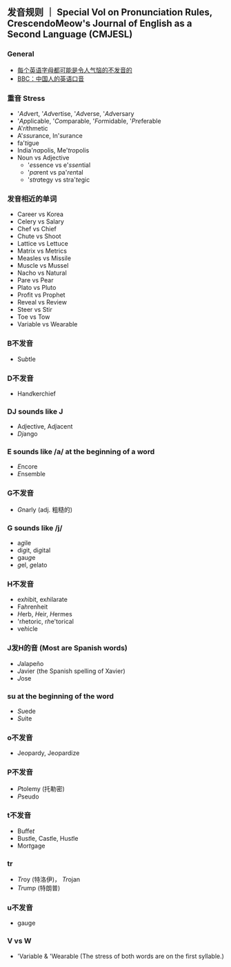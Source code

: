 ## 发音规则 ｜ Special Vol on Pronunciation Rules, CrescendoMeow's Journal of English as a Second Language (CMJESL)

### General

- [每个英语字母都可能是令人气恼的不发音的](https://wap.sciencenet.cn/blog-1557-1343033.html?mobile=1)
- [BBC：中国人的英语口音](https://www.douban.com/group/topic/13750726)

### 重音 Stress
- '*Ad*vert, '*Ad*vertise, '*Ad*verse, '*Ad*versary 
- '*Ap*plicable, '*Com*parable, '*For*midable, '*Pre*ferable
- A'*ri*thmetic
- A'*ssu*rance, In'*su*rance
- fa'*ti*gue
- India'*na*polis, Me'*tro*polis
- Noun vs Adjective
  - '*e*ssence vs e'*ssen*tial
  - '*pa*rent vs pa'*ren*tal
  - '*stra*tegy vs stra'*te*gic

### 发音相近的单词
- Career vs Korea
- Celery vs Salary
- Chef vs Chief
- Chute vs Shoot
- Lattice vs Lettuce
- Matrix vs Metrics
- Measles vs Missile
- Muscle vs Mussel
- Nacho vs Natural
- Pare vs Pear
- Plato vs Pluto
- Profit vs Prophet
- Reveal vs Review
- Steer vs Stir
- Toe vs Tow
- Variable vs Wearable

### B不发音
- Su*b*tle

### D不发音
- Han*d*kerchief

### DJ sounds like J
- A*dj*ective, A*dj*acent
- *Dj*ango

### E sounds like /a/ at the beginning of a word
- *E*ncore
- *E*nsemble

### G不发音
- *G*narly (adj. 粗糙的)

### G sounds like /j/
- a*g*ile
- di*g*it, di*g*ital
- gau*g*e
- *g*el, *g*elato 

### H不发音
- ex*h*ibit, ex*h*ilarate
- Fa*h*renheit
- *H*erb, *H*eir, *H*ermes
- 'r*h*etoric, r*h*e'torical
- ve*h*icle

### J发H的音 (Most are Spanish words)
- *J*alapeño
- *J*avier (the Spanish spelling of Xavier)
- *J*ose

### su at the beginning of the word
- *Su*ede
- *Su*ite

### o不发音
- Je*o*pardy, Je*o*pardize

### P不发音
- *P*tolemy (托勒密)
- *P*seudo

### t不发音
- Buffe*t*
- Bus*t*le, Cas*t*le, Hus*t*le
- Mor*t*gage

### tr
- *Tr*oy (特洛伊)， *Tr*ojan
- *Tr*ump (特朗普)

### u不发音
- ga*u*ge

### V vs W
- 'Variable & 'Wearable (The stress of both words are on the first syllable.)
